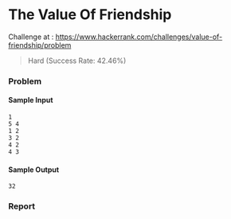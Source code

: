 # The Value Of Friendship

Challenge at : https://www.hackerrank.com/challenges/value-of-friendship/problem
>Hard (Success Rate: 42.46%)

### Problem
<p></p>

#### Sample Input
```
1
5 4
1 2
3 2
4 2
4 3
```

#### Sample Output
```
32
```

### Report
